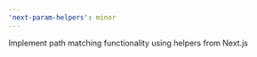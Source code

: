 ```yaml
---
'next-param-helpers': minor
---
```


Implement path matching functionality using helpers from Next.js
